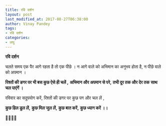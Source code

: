 ```yaml
---
title: रवि दर्शन
layout: post
last_modified_at: 2017-08-27T06:38:00
author: Vinay Pandey
tags:
- रवि दर्शन
categories:
- लघु
---
```

**रवि दर्शन**

चलते समय एक पैर आगे रहता है तो एक पीछे ।
न आगे वाले को अभिमान का अनुभव होता है, न पीछे वाले को अपमान ।

**रिश्तों की डगर पर भी बस कुछ ऐसे ही चलें ,**
**अभिमान और अपमान से परे,**
**तभी दूर तक और देर तक** 
**साथ चल पाएंगें ।**

रविवार का सदुपयोग करें, 
रिश्तों की डगर पर कुछ पग और चल लें ,

**कुछ हिल डुल लें,**
**कुछ मिल जुल लें,**
**कुछ बात करें,**
**कुछ ध्यान करें ।।**

🙏🌷🌷🙏


